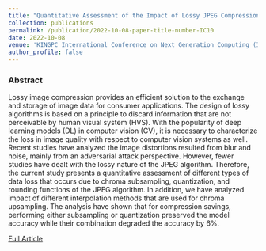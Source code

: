 ```yaml
---
title: "Quantitative Assessment of the Impact of Lossy JPEG Compression on Deep Learning Models"
collection: publications
permalink: /publication/2022-10-08-paper-title-number-IC10
date: 2022-10-08
venue: 'KINGPC International Conference on Next Generation Computing (ICNGC)'
author_profile: false
---
```

<h3>Abstract</h3>
<p>Lossy image compression provides an efficient
solution to the exchange and storage of image data for consumer
applications. The design of lossy algorithms is based on a
principle to discard information that are not perceivable by
human visual system (HVS). With the popularity of deep
learning models (DL) in computer vision (CV), it is necessary to
characterize the loss in image quality with respect to computer
vision systems as well. Recent studies have analyzed the image
distortions resulted from blur and noise, mainly from an
adversarial attack perspective. However, fewer studies have
dealt with the lossy nature of the JPEG algorithm. Therefore,
the current study presents a quantitative assessment of different
types of data loss that occurs due to chroma subsampling,
quantization, and rounding functions of the JPEG algorithm. In
addition, we have analyzed impact of different interpolation
methods that are used for chroma upsampling. The analysis
have shown that for compression savings, performing either
subsampling or quantization preserved the model accuracy
while their combination degraded the accuracy by 6%.</p>

[Full Article](https://www.earticle.net/Article/A419789)